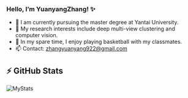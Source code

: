 ### Hello,  I’m YuanyangZhang! ✨

<!--
**zhangyuanyang21/zhangyuanyang21** is a ✨ _special_ ✨ repository because its `README.md` (this file) appears on your GitHub profile.

Here are some ideas to get you started:

- 🔭 I’m currently working on ...
- 🌱 I’m currently learning ...
- 👯 I’m looking to collaborate on ...
- 🤔 I’m looking for help with ...
- 💬 Ask me about ...
- 📫 How to reach me: ...
- 😄 Pronouns: ...
- ⚡ Fun fact: ...
-->

- 🌱 I am currently pursuing the master degree at Yantai University.
- 🔭 My research interests include deep multi-view clustering and computer vision.
- 👯 In my spare time, I enjoy playing basketball with my classmates.
- 📫 Contact: zhangyuanyang922@gmail.com
## ⚡ GitHub Stats    
![MyStats](https://github-stats.ubrong.com/api?username=zhangyuanyang21&show_icons=true)


<!--
[![Top Langs](https://github-readme-stats.vercel.app/api/top-langs/?username=zhangyuanyang21)](https://github.com/anuraghazra/github-readme-stats)

![BrunoSantosStats](https://github-readme-stats.vercel.app/api?username=zhangyuanyang21&show_icons=true&theme=radical)
-->

